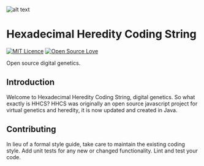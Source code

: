 ![alt text](https://i.imgur.com/OvHkZbA.png "HHCS Logo")
# Hexadecimal Heredity Coding String
[![MIT Licence](https://badges.frapsoft.com/os/mit/mit.png?v=103)](https://opensource.org/licenses/mit-license.php)
[![Open Source Love](https://badges.frapsoft.com/os/v1/open-source.png?v=103)](https://github.com/ellerbrock/open-source-badges/)

Open source digital genetics.


## Introduction
Welcome to Hexadecimal Heredity Coding String, digital genetics. So what exactly is HHCS? HHCS was originally an open source javascript project for virtual genetics and heredity, it is now updated and created in Java.

## Contributing
In lieu of a formal style guide, take care to maintain the existing coding style. Add unit tests for any new or changed functionality. Lint and test your code.